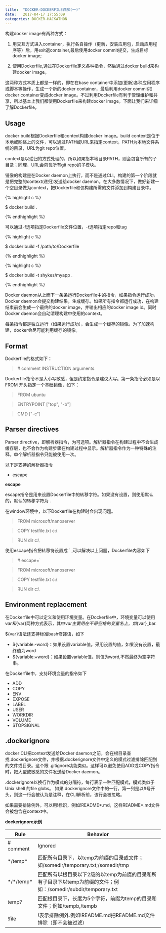 ```yaml
---
title:  "DOCKER-DOCKERFILE详解(一)"
date:   2017-04-17 17:55:09
categories: DOCKER-HACKATHON
---
```


构建docker image有两种方式：

1. 用交互方式进入container，执行各自操作（更新，安装应用包，启动应用程序等）后，用exit退container,最后使用docker commit提交，生成目标docker image;

2. 使用Dockerfile,通过在Dockerfile定义各种指令，然后通过docker build来构建docker image。

这两种方式本质上都是一样的，即在在base container中添加(更新)各种应用程序或脚本等操作，生成一个新的docker container，最后利用docker commit把docker container变成docker image。不过利用Dockerfile有利于管理维护和共享，所以基本上我们都使用Dockerfile来构建docker image。下面让我们来详细了解Dockerfile。

## Usage

docker build根据Dockerfile和context构建docker image。build context是位于本地或网络上的文件，可以通过PATH或URL来指定context，PATH为本地文件系统的目录，URL为git repo位置。

context是以递归的方式处理的，所以如果指本地目录PATH，则会包含所有的子目录；同理，URL会包含所有git repo的子模块。

镜像的构建是在Docker daemon上执行，而不是通过CLI。构建的第一个阶段就是把完整的context(递归)发送给docker daemon。在大多数情况下，做好新建一个空目录做为context，把Dockerfile和仅构建所需的文件添加到构建目录中。

{% highlight c %}

$ docker build  .

{% endhighlight %}

可以通过-f选项指定Dockerfile文件位置，-t选项指定repo和tag

{% highlight c %}

$ docker build  -f /path/to/Dockerfile

{% endhighlight %}


{% highlight c %}

$ docker build -t shykes/myapp .

{% endhighlight %}

Docker daemon从上而下一条条运行Dockerfile中的指令，如果指令运行成功，Docker daemon会提交构建结果，生成缓存。如果所有指令都运行成功，在构建结束前会生成一个最终的docker image，并输出相应的docker image id。同时Docker daemon会自动清理构建中使用的context。

每条指令都是独立运行（如果运行成功），会生成一个缓存的镜像。为了加速构建，docker会尽可能利用缓存的镜像。

## Format

Dockerfile的格式如下：

> \# comment
> INSTRUCTION arguments

Dockerfile指令不是大小写敏感，但是约定指令是建议大写。第一条指令必须是以FROM 开头指定一个基础镜像，如下：

> FROM ubuntu

> ENTRYPOINT ["top", "-b"]

> CMD ["-c"]

## Parser directives

Parser directive，即解析器指令，为可选项。解析器指令在构建过程中不会生成缓存层，也不会作为构建步骤在构建过程中显示。解析器指令作为一种特殊的注释。单个解析器指令只能被使用一次。

以下是支持的解析器指令

- escape

**escape**

escape指令是用来设置Dockerfile中的转移字符。如果没有设置，则使用默认的，默认的转移字符为 \.

在window环境中，以下Dockerfile在构建时会出现问题。

> FROM microsoft/nanoserver

> COPY testfile.txt c:\\

> RUN dir c:\

使用escape指令把转移符设置成 \` ,可以解决以上问题，Dockerfile内容如下

> \# escape=`

> FROM microsoft/nanoserver

> COPY testfile.txt c:\

> RUN dir c:\

## Environment replacement

在Dockerfile中可以定义和使用环境变量。在Dockerfile中，环境变量可以使用$var和${var}两种方式表示，其中${var}主要用在不带空格的变量名上，如${var}_bar.

${var}语法还支持标准bash修饰语，如下
- ${variable:-word}：如果设置variable值，采用设置的值，如果没有设置，最终值为word
- ${variable:+word}：如果设置variable值，则值为word,不然最终为空字符串。

在Dockerfile中，支持环境变量的指令如下

- ADD
- COPY
- ENV
- EXPOSE
- LABEL
- USER
- WORKDIR
- VOLUME
- STOPSIGNAL

## .dockerignore 

docker CLI把context发送给Docker daemon之前，会在根目录查找.dockerignore文件，并根据.dockerignore文件中定义的模式过滤排除匹配到的文件或目录。这个跟 .gitignore功能类似。这样可以避免使用ADD或COPY指令时，把大型或敏感的文件发送给Docker daemon。

.dockerignore以换行作为模式的分隔符，每行表示一种匹配模式，模式类似于Unix shell 的file globs。
如果.dockerignore文件中的一行，第一列是以#号开头，则这一行会被认为是注释，在CLI解析前，该行会被忽略。

如果需要排除例外，可以用!标识，例如!README*.md，这样README*.md文件会被包含在context中。

**dockerignore示例**

| Rule | Behavior |
|--------|--------|
| \# comment      |  Ignored      |
| \*/temp*       |  匹配所有目录下，以temp为前缀的目录或文件；如/somedir/temporary.txt;/somedir/tmp      |
| \*/\*/temp*    |  匹配所有以根目录以下2级的以temp为前缀的目录和所有子目录下以temp为前缀的文件；例如：/somedir/subdir/temporary.txt      |
|  temp?         |  匹配根目录下，长度为5个字符，前缀为temp的目录和文件；例如/tempb,/tempb                 |
|  !file  |  !表示排除例外.例如!README.md把README.md文件排除（即不会被过滤）                             |